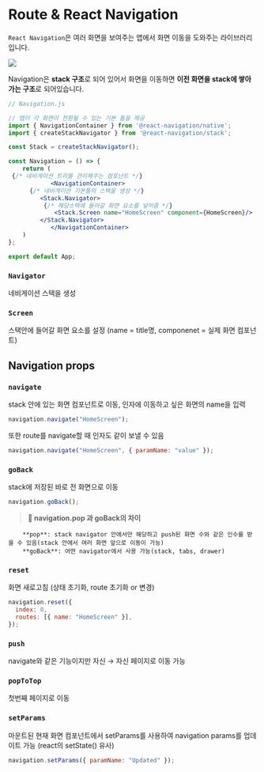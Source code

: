 # Route & React **Navigation**

`React Navigation`은 여러 화면을 보여주는 앱에서 화면 이동을 도와주는 라이브러리입니다.

![](https://velog.velcdn.com/images/rhfovk/post/b778bb6f-7bda-4597-8a69-d77d470df41e/image.png)

Navigation은 **stack 구조**로 되어 있어서 화면을 이동하면 **이전 화면을 stack에 쌓아가는 구조**로 되어있습니다.

```jsx
// Navigation.js

// 앱이 각 화면이 전환될 수 있는 기본 틀을 제공
import { NavigationContainer } from '@react-navigation/native';
import { createStackNavigator } from '@react-navigation/stack';

const Stack = createStackNavigator();

const Navigation = () => {
	return (
 {/* 네비게이션 트리를 관리해주는 컴포넌트 */}
			<NavigationContainer>
      {/* 네비게이션 기본틀의 스택을 생성 */}
         <Stack.Navigator>
          {/* 해당스택에 들어갈 화면 요소를 넣어줌 */}
             <Stack.Screen name="HomeScreen" component={HomeScreen}/>
         </Stack.Navigator>
			</NavigationContainer>
    )
};

export default App;
```

### `Navigator`

네비게이션 스택을 생성

### `Screen`

스택안에 들어갈 화면 요소를 설정 (name = title명, componenet = 실제 화면 컴포넌트)

## Navigation props

### `navigate`

stack 안에 있는 화면 컴포넌트로 이동, 인자에 이동하고 싶은 화면의 name을 입력

```jsx
navigation.navigate("HomeScreen");
```

또한 route를 navigate할 때 인자도 같이 보낼 수 있음

```jsx
navigation.navigate("HomeScreen", { paramName: "value" });
```

### `goBack`

stack에 저장된 바로 전 화면으로 이동

```jsx
navigation.goBack();
```

> **🤔 navigation.pop 과 goBack의 차이**

        **pop**: stack navigator 안에서만 해당하고 push된 화면 수와 같은 인수를 받을 수 있음(stack 안에서 여러 화면 앞으로 이동이 가능)
        **goBack**: 어떤 navigator에서 사용 가능(stack, tabs, drawer)

### `reset`

화면 새로고침 (상태 초기화, route 초기화 or 변경)

```jsx
navigation.reset({
  index: 0,
  routes: [{ name: "HomeScreen" }],
});
```

### `push`

navigate와 같은 기능이지만 자신 → 자신 페이지로 이동 가능

### `popToTop`

첫번째 페이지로 이동

### **`setParams`**

마운트된 현재 화면 컴포넌트에서 setParams를 사용하여 navigation params를 업데이트 가능
(react의 setState() 유사)

```jsx
navigation.setParams({ paramName: "Updated" });
```
